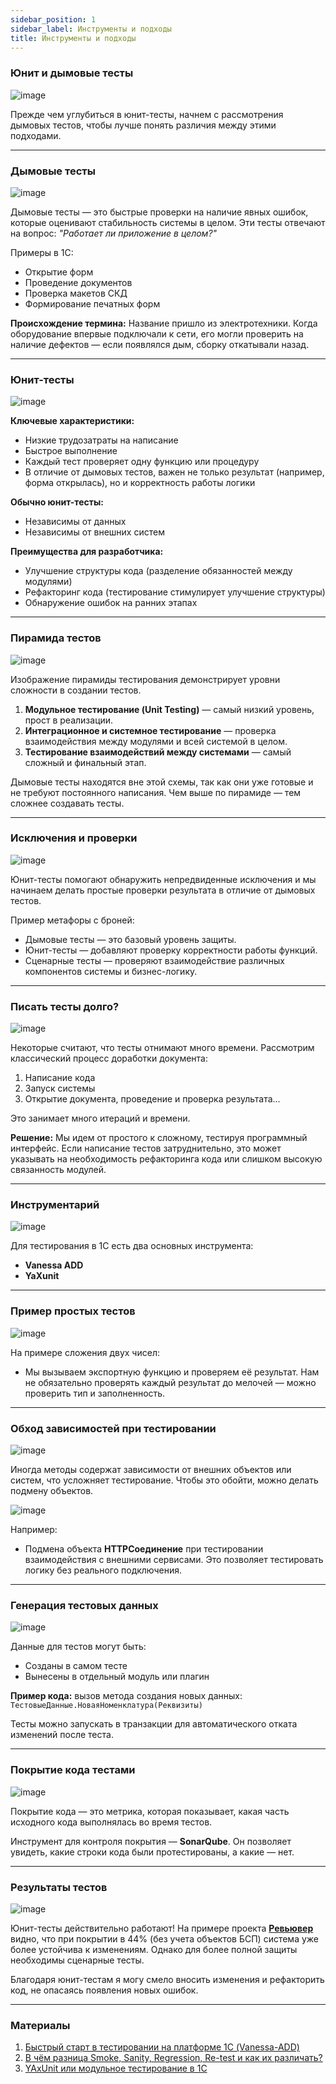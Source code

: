 ```yaml
---
sidebar_position: 1
sidebar_label: Инструменты и подходы
title: Инструменты и подходы
---
```

### Юнит и дымовые тесты

![image](img/0_Yunit%20i%20dymovye%20testy.jpg)

Прежде чем углубиться в юнит-тесты, начнем с рассмотрения дымовых тестов, чтобы лучше понять различия между этими подходами.

---

### Дымовые тесты

![image](img/1_Dymovye%20testy.jpg)

Дымовые тесты — это быстрые проверки на наличие явных ошибок, которые оценивают стабильность системы в целом. Эти тесты отвечают на вопрос: *"Работает ли приложение в целом?"*

Примеры в 1С:
- Открытие форм
- Проведение документов
- Проверка макетов СКД
- Формирование печатных форм

**Происхождение термина:**
Название пришло из электротехники. Когда оборудование впервые подключали к сети, его могли проверить на наличие дефектов — если появлялся дым, сборку откатывали назад.

---

### Юнит-тесты

![image](img/2_Yunit-testy.jpg)

**Ключевые характеристики:**
- Низкие трудозатраты на написание
- Быстрое выполнение
- Каждый тест проверяет одну функцию или процедуру
- В отличие от дымовых тестов, важен не только результат (например, форма открылась), но и корректность работы логики

**Обычно юнит-тесты:**
- Независимы от данных
- Независимы от внешних систем

**Преимущества для разработчика:**
- Улучшение структуры кода (разделение обязанностей между модулями)
- Рефакторинг кода (тестирование стимулирует улучшение структуры)
- Обнаружение ошибок на ранних этапах

---

### Пирамида тестов

![image](img/3_Piramida%20testov.jpg)

Изображение пирамиды тестирования демонстрирует уровни сложности в создании тестов.

1. **Модульное тестирование (Unit Testing)** — самый низкий уровень, прост в реализации.
2. **Интеграционное и системное тестирование** — проверка взаимодействия между модулями и всей системой в целом.
3. **Тестирование взаимодействий между системами** — самый сложный и финальный этап.

Дымовые тесты находятся вне этой схемы, так как они уже готовые и не требуют постоянного написания. Чем выше по пирамиде — тем сложнее создавать тесты.

---

### Исключения и проверки

![image](img/4_Isklyucheniya%20i%20proverki.jpg)

Юнит-тесты помогают обнаружить непредвиденные исключения и мы начинаем делать простые проверки результата в отличие от дымовых тестов.  

Пример метафоры с броней:
- Дымовые тесты — это базовый уровень защиты.
- Юнит-тесты — добавляют проверку корректности работы функций.
- Сценарные тесты — проверяют взаимодействие различных компонентов системы и бизнес-логику.

---

### Писать тесты долго?

![image](img/5_Pisat%20testy%20dolgo.jpg)

Некоторые считают, что тесты отнимают много времени. Рассмотрим классический процесс доработки документа:
1. Написание кода
2. Запуск системы
3. Открытие документа, проведение и проверка результата...

Это занимает много итераций и времени.

**Решение:** Мы идем от простого к сложному, тестируя программный интерфейс. Если написание тестов затруднительно, это может указывать на необходимость рефакторинга кода или слишком высокую связанность модулей.

---

### Инструментарий

![image](img/6_Instrumentarij.jpg)

Для тестирования в 1С есть два основных инструмента:
- **Vanessa ADD**
- **YaXunit**

---

### Пример простых тестов

![image](img/7_Primer%20prostyh%20testov.jpg)

На примере сложения двух чисел:
- Мы вызываем экспортную функцию и проверяем её результат. Нам не обязательно проверять каждый результат до мелочей — можно проверить тип и заполненность.

---

### Обход зависимостей при тестировании

![image](img/8_Obhod%20zavisimostej.jpg)

Иногда методы содержат зависимости от внешних объектов или систем, что усложняет тестирование. Чтобы это обойти, можно делать подмену объектов. 

![image](img/9_Obhod%20zavisimostej.jpg)

Например:
- Подмена объекта **HTTPСоединение** при тестировании взаимодействия с внешними сервисами. Это позволяет тестировать логику без реального подключения.

---

### Генерация тестовых данных

![image](img/10_Generaciya%20testovyh%20dannyh.jpg)

Данные для тестов могут быть:
- Созданы в самом тесте
- Вынесены в отдельный модуль или плагин

**Пример кода:** вызов метода создания новых данных: `ТестовыеДанные.НоваяНоменклатура(Реквизиты)`

Тесты можно запускать в транзакции для автоматического отката изменений после теста.

---

### Покрытие кода тестами

![image](img/11_Pokrytie%20koda%20testami.jpg)

Покрытие кода — это метрика, которая показывает, какая часть исходного кода выполнялась во время тестов.

Инструмент для контроля покрытия — **SonarQube**. Он позволяет увидеть, какие строки кода были протестированы, а какие — нет.

---

### Результаты тестов

![image](img/12_Rezultaty%20testov.jpg)

Юнит-тесты действительно работают! На примере проекта **[Ревьювер](https://infostart.ru/profile/350139/)** видно, что при покрытии в 44% (без учета объектов БСП) система уже более устойчива к изменениям. Однако для более полной защиты необходимы сценарные тесты. 

Благодаря юнит-тестам я могу смело вносить изменения и рефакторить код, не опасаясь появления новых ошибок.

---

### Материалы
1. [Быстрый старт в тестировании на платформе 1С (Vanessa-ADD)](https://infostart.ru/1c/articles/1801764/)
2. [В чём разница Smoke, Sanity, Regression, Re-test и как их различать?](https://habr.com/ru/articles/358142/)
3. [YAxUnit или модульное тестирование в 1С](https://infostart.ru/1c/articles/1976659/)